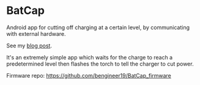 # BatCap
Android app for cutting off charging at a certain level, by communicating with external hardware.

See my [blog post](https://benjames.io/2019/07/07/charging-stand).

It's an extremely simple app which waits for the charge to reach a predetermined level then flashes the torch to tell the charger to cut power.

Firmware repo: https://github.com/bengineer19/BatCap_firmware
